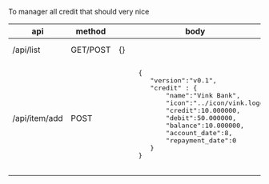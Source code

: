 To manager all credit that should very nice

<table>
  <thead>
    <th>api</th>
    <th>method</th>
    <th>body</th>
    <th>use</th>
  </thead>
  <tbody>
   <tr>
    <td>/api/list</td>
    <td>GET/POST</td>
    <td>{}</td>
    <td>Get all credits</td>
   </tr>
   <tr>
     <td>/api/item/add</td>
     <td>POST</td>
     <td>
     <pre lang="javascript">
     {
     	"version":"v0.1",
     	"credit" : {
     		"name":"Vink Bank",
     		"icon":"../icon/vink.logo",
     		"credit":10.000000,
     		"debit":50.000000,
     		"balance":10.000000,
     		"account_date":8,
     		"repayment_date":0
     	}
     }
     </pre>
     </td>
     <td>Add an item to credit</td>
   </tr>
  </tbody>
</table>